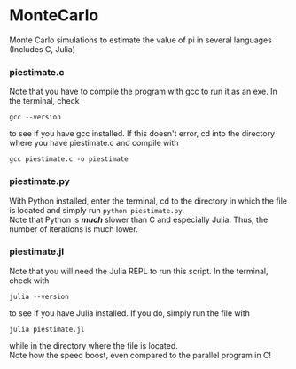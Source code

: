 # MonteCarlo
Monte Carlo simulations to estimate the value of pi in several languages (Includes C, Julia)

<h3>piestimate.c</h3>

<p>Note that you have to compile the program with gcc to run it as an exe. In the terminal, check</p>

<code>gcc --version</code>

<p>to see if you have gcc installed. If this doesn't error, cd into the directory where you have piestimate.c and compile with</p>

<code>gcc piestimate.c -o piestimate</code>

<h3>piestimate.py</h3>

<p>With Python installed, enter the terminal, cd to the directory in which the file is located and simply run <code>python piestimate.py</code>.<br>
  Note that Python is <i><b>much</b></i> slower than C and especially Julia. Thus, the number of iterations is  much lower.</p>

<h3>piestimate.jl</h3>
<p>Note that you will need the Julia REPL to run this script. In the terminal, check with</p>

<code>julia --version</code>

<p>to see if you have Julia installed. If you do, simply run the file with</p>

<code>julia piestimate.jl</code>

<p>while in the directory where the file is located.<br>
Note how the speed boost, even compared to the parallel program in C!</p>


